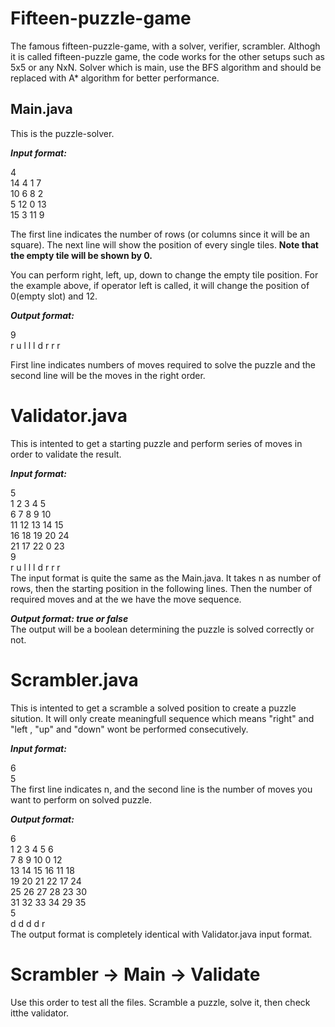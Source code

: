 # Fifteen-puzzle-game
 
The famous fifteen-puzzle-game, with a solver, verifier, scrambler.
Althogh it is called fifteen-puzzle game, the code works for the other setups such as 5x5 or any NxN.
Solver which is main, use the BFS algorithm and should be replaced with A* algorithm for better performance.

## Main.java
This is the puzzle-solver.

<b>  <i>
 Input format:
</i> </b>

4 <br>
14 4 1 7 <br>
10 6 8 2 <br>
5 12 0 13 <br>
15 3 11 9 <br>

The first line indicates the number of rows (or columns since it will be an square).
The next line will show the position of every single tiles.
<b> Note that the empty tile will be shown by 0. </b>
 
You can perform right, left, up, down to change the empty tile position. 
For the example above, if operator left is called, it will change the position of 0(empty slot) and 12.

<b>  <i>
Output format:
</i> </b>

9 <br>
r u l l l d r r r
 
First line indicates numbers of moves required to solve the puzzle and the second line will be the moves in the right order.
 
# Validator.java
This is intented to get a starting puzzle and perform series of moves in order to validate the result.

<b>  <i>
 Input format:
</i> </b>

5 <br>
1 2 3 4 5 <br>
6 7 8 9 10  <br>
11 12 13 14 15  <br>
16 18 19 20 24 <br>
21 17 22 0 23 <br>
9 <br>
r u l l l d r r r <br>
The input format is quite the same as the Main.java. It takes n as number of rows, then the starting position in the following lines. Then the number of required moves and at the we have the move sequence.

<b>  <i>
Output format: true or false
</i> </b> <br>
The output will be a boolean determining the puzzle is solved correctly or not.

# Scrambler.java
This is intented to get a scramble a solved position to create a puzzle sitution. It will only create meaningfull sequence which means "right" and "left , "up" and "down" wont be performed consecutively.

<b>  <i>
 Input format:
</i> </b>

6 <br>
5 <br>
The first line indicates n, and the second line is the number of moves you want to perform on solved puzzle. 

<b>  <i>
 Output format:
</i> </b>

6 <br>
1 2 3 4 5 6 <br>
7 8 9 10 0 12 <br>
13 14 15 16 11 18 <br>
19 20 21 22 17 24 <br>
25 26 27 28 23 30 <br>
31 32 33 34 29 35 <br>
5 <br>
d d d d r <br>
The output format is completely identical with Validator.java input format.
 
 
# Scrambler -> Main -> Validate
Use this order to test all the files. Scramble a puzzle, solve it, then check itthe validator.
 

 

 
 
 
 
